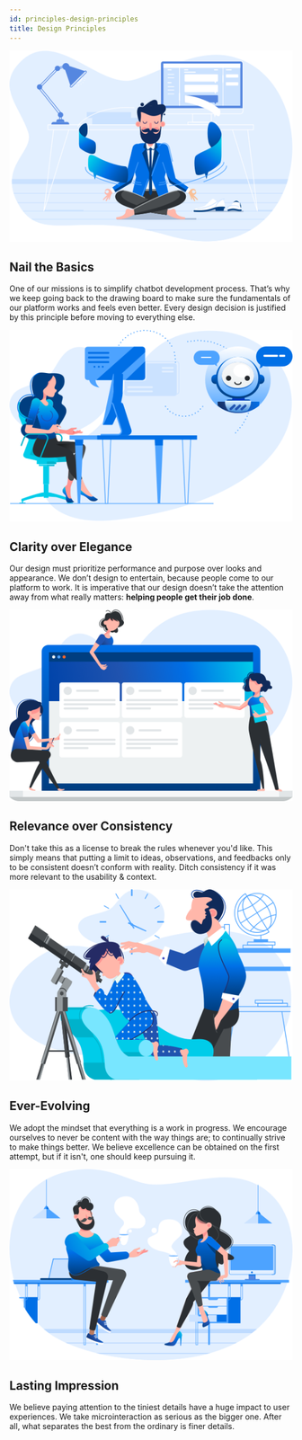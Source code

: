 ```yaml
---
id: principles-design-principles
title: Design Principles
---
```


<md-row class="principle">
<md-col md="5" class="principle-image">

![principles-1](../assets/images/principles/principles-1.png)

</md-col>
<md-col class="principle-content">

## Nail the Basics

One of our missions is to simplify chatbot development process. That’s why we keep going back to the drawing board to make sure the fundamentals of our platform works and feels even better. Every design decision is justified by this principle before moving to everything else.

</md-col>
</md-row>

<md-row class="principle">
<md-col md="5" class="principle-image">

![principles-2](../assets/images/principles/principles-2.png)

</md-col>
<md-col class="principle-content">

## Clarity over Elegance

Our design must prioritize performance and purpose over looks and appearance. We don’t design to entertain, because people come to our platform to work. It is imperative that our design doesn’t take the attention away from what really matters: **helping people get their job done**.

</md-col>
</md-row>

<md-row class="principle">
<md-col md="5" class="principle-image">

![principles-3](../assets/images/principles/principles-3.png)

</md-col>
<md-col class="principle-content">

## Relevance over Consistency

Don't take this as a license to break the rules whenever you'd like. This simply means that putting a limit to ideas, observations, and feedbacks only to be consistent doesn’t conform with reality. Ditch consistency if it was more relevant to the usability & context.

</md-col>
</md-row>

<md-row class="principle">
<md-col md="5" class="principle-image">

![principles-4](../assets/images/principles/principles-4.png)

</md-col>
<md-col class="principle-content">

## Ever-Evolving

We adopt the mindset that everything is a work in progress. We encourage ourselves to never be content with the way things are; to continually strive to make things better. We believe excellence can be obtained on the first attempt, but if it isn't, one should keep pursuing it.

</md-col>
</md-row>

<md-row class="principle">
<md-col md="5" class="principle-image">

![principles-5](../assets/images/principles/principles-5.png)

</md-col>
<md-col class="principle-content">

## Lasting Impression

We believe paying attention to the tiniest details have a huge impact to user experiences. We take microinteraction as serious as the bigger one. After all, what separates the best from the ordinary is finer details.

</md-col>
</md-row>
